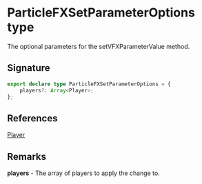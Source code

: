 # ParticleFXSetParameterOptions type

The optional parameters for the setVFXParameterValue method.

## Signature

```typescript
export declare type ParticleFXSetParameterOptions = {
    players?: Array<Player>;
};
```

## References

[Player](https://developers.meta.com/horizon-worlds/reference/2.0.0/core_player)

## Remarks

**players** - The array of players to apply the change to.